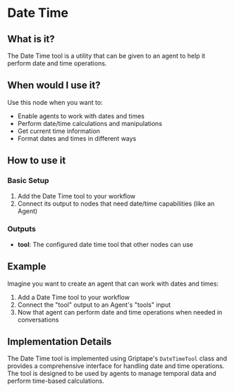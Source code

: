 # Date Time

## What is it?

The Date Time tool is a utility that can be given to an agent to help it perform date and time operations.

## When would I use it?

Use this node when you want to:

- Enable agents to work with dates and times
- Perform date/time calculations and manipulations
- Get current time information
- Format dates and times in different ways

## How to use it

### Basic Setup

1. Add the Date Time tool to your workflow
1. Connect its output to nodes that need date/time capabilities (like an Agent)

### Outputs

- **tool**: The configured date time tool that other nodes can use

## Example

Imagine you want to create an agent that can work with dates and times:

1. Add a Date Time tool to your workflow
1. Connect the "tool" output to an Agent's "tools" input
1. Now that agent can perform date and time operations when needed in conversations

## Implementation Details

The Date Time tool is implemented using Griptape's `DateTimeTool` class and provides a comprehensive interface for handling date and time operations. The tool is designed to be used by agents to manage temporal data and perform time-based calculations.

